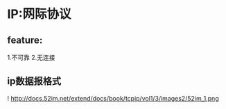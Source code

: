 # IP:网际协议
## feature:
1.不可靠
2.无连接
## ip数据报格式
! http://docs.52im.net/extend/docs/book/tcpip/vol1/3/images2/52im_1.png
